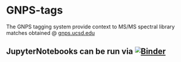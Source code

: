 # GNPS-tags

The GNPS tagging system provide context to MS/MS spectral library matches obtained @ [gnps.ucsd.edu](https://gnps.ucsd.edu/ProteoSAFe/static/gnps-splash.jsp)

## JupyterNotebooks can be run via [![Binder](https://mybinder.org/badge_logo.svg)](https://mybinder.org/v2/gh/alan-jarmusch/GNPStags/master)
